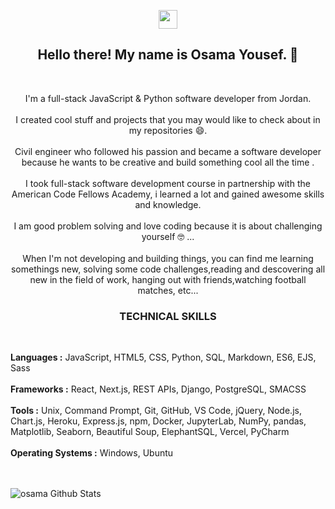 <p align='center'>
<a href="https://www.linkedin.com/in/osamayousef95/"><img height="30" src="https://github.com/stephenajulu/WaylonWalker/blob/main/icon/linkedin.png?raw=true"></a>
</p>

<h2 align="center">Hello there! My name is Osama Yousef. 👋</h2><br>
<p align="center">I'm a full-stack JavaScript & Python software developer from Jordan.<br><br>
I created cool stuff and projects that you may would like to check about in my repositories 😄.<br><br>
Civil engineer who followed his passion and became a software developer because he wants to be creative and build something cool all the time .<br><br>
I took full-stack software development course in partnership with the American Code Fellows Academy, i learned a lot and gained awesome skills and knowledge.<br><br>
I am good problem solving and love coding because it is about challenging yourself  🤓 ...<br><br>
When I'm not developing and building things, you can find me learning somethings new, solving some code challenges,reading and descovering all new in the field of work, hanging out with friends,watching football matches, etc... </p>

<h3 align="center"><b>TECHNICAL SKILLS</b></h3>
<br>
<p>
<b>Languages :</b> JavaScript, HTML5, CSS, Python, SQL, Markdown, ES6, EJS, Sass <br><br>
<b>Frameworks :</b> React, Next.js, REST APIs, Django, PostgreSQL, SMACSS <br><br>
<b>Tools :</b> Unix, Command Prompt, Git, GitHub, VS Code, jQuery, Node.js, Chart.js, Heroku, Express.js, npm, Docker, JupyterLab, NumPy, pandas, Matplotlib, Seaborn, Beautiful Soup, ElephantSQL, Vercel, PyCharm <br><br>
<b>Operating Systems :</b> Windows, Ubuntu 
</p>

<!--
**Osama-Yousef/Osama-Yousef** is a ✨ _special_ ✨ repository because its `README.md` (this file) appears on your GitHub profile.

Here are some ideas to get you started:

- 🔭 I’m currently working on ...
- 🌱 I’m currently learning ...
- 👯 I’m looking to collaborate on ...
- 🤔 I’m looking for help with ...
- 💬 Ask me about ...
- 📫 How to reach me: ...
- 😄 Pronouns: ...
- ⚡ Fun fact: ...
-->







<br><br>
![osama Github Stats](https://github-readme-stats.vercel.app/api?username=Osama-Yousef&show_icons=true&theme=radical)
